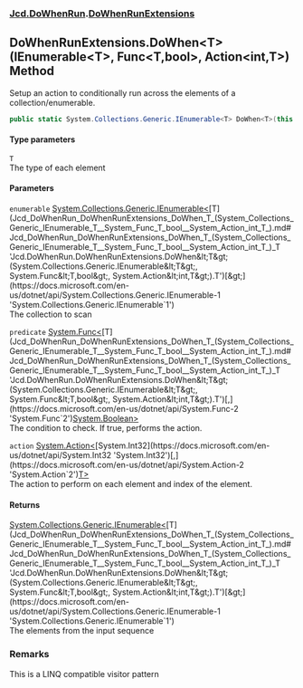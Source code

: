 ### [Jcd.DoWhenRun](Jcd_DoWhenRun.md 'Jcd.DoWhenRun').[DoWhenRunExtensions](Jcd_DoWhenRun_DoWhenRunExtensions.md 'Jcd.DoWhenRun.DoWhenRunExtensions')
## DoWhenRunExtensions.DoWhen&lt;T&gt;(IEnumerable&lt;T&gt;, Func&lt;T,bool&gt;, Action&lt;int,T&gt;) Method
Setup an action to conditionally run across the elements of a collection/enumerable.  
```csharp
public static System.Collections.Generic.IEnumerable<T> DoWhen<T>(this System.Collections.Generic.IEnumerable<T> enumerable, System.Func<T,bool> predicate, System.Action<int,T> action);
```
#### Type parameters
<a name='Jcd_DoWhenRun_DoWhenRunExtensions_DoWhen_T_(System_Collections_Generic_IEnumerable_T__System_Func_T_bool__System_Action_int_T_)_T'></a>
`T`  
The type of each element
  
#### Parameters
<a name='Jcd_DoWhenRun_DoWhenRunExtensions_DoWhen_T_(System_Collections_Generic_IEnumerable_T__System_Func_T_bool__System_Action_int_T_)_enumerable'></a>
`enumerable` [System.Collections.Generic.IEnumerable&lt;](https://docs.microsoft.com/en-us/dotnet/api/System.Collections.Generic.IEnumerable-1 'System.Collections.Generic.IEnumerable`1')[T](Jcd_DoWhenRun_DoWhenRunExtensions_DoWhen_T_(System_Collections_Generic_IEnumerable_T__System_Func_T_bool__System_Action_int_T_).md#Jcd_DoWhenRun_DoWhenRunExtensions_DoWhen_T_(System_Collections_Generic_IEnumerable_T__System_Func_T_bool__System_Action_int_T_)_T 'Jcd.DoWhenRun.DoWhenRunExtensions.DoWhen&lt;T&gt;(System.Collections.Generic.IEnumerable&lt;T&gt;, System.Func&lt;T,bool&gt;, System.Action&lt;int,T&gt;).T')[&gt;](https://docs.microsoft.com/en-us/dotnet/api/System.Collections.Generic.IEnumerable-1 'System.Collections.Generic.IEnumerable`1')  
The collection to scan
  
<a name='Jcd_DoWhenRun_DoWhenRunExtensions_DoWhen_T_(System_Collections_Generic_IEnumerable_T__System_Func_T_bool__System_Action_int_T_)_predicate'></a>
`predicate` [System.Func&lt;](https://docs.microsoft.com/en-us/dotnet/api/System.Func-2 'System.Func`2')[T](Jcd_DoWhenRun_DoWhenRunExtensions_DoWhen_T_(System_Collections_Generic_IEnumerable_T__System_Func_T_bool__System_Action_int_T_).md#Jcd_DoWhenRun_DoWhenRunExtensions_DoWhen_T_(System_Collections_Generic_IEnumerable_T__System_Func_T_bool__System_Action_int_T_)_T 'Jcd.DoWhenRun.DoWhenRunExtensions.DoWhen&lt;T&gt;(System.Collections.Generic.IEnumerable&lt;T&gt;, System.Func&lt;T,bool&gt;, System.Action&lt;int,T&gt;).T')[,](https://docs.microsoft.com/en-us/dotnet/api/System.Func-2 'System.Func`2')[System.Boolean](https://docs.microsoft.com/en-us/dotnet/api/System.Boolean 'System.Boolean')[&gt;](https://docs.microsoft.com/en-us/dotnet/api/System.Func-2 'System.Func`2')  
The condition to check. If true, performs the action.
  
<a name='Jcd_DoWhenRun_DoWhenRunExtensions_DoWhen_T_(System_Collections_Generic_IEnumerable_T__System_Func_T_bool__System_Action_int_T_)_action'></a>
`action` [System.Action&lt;](https://docs.microsoft.com/en-us/dotnet/api/System.Action-2 'System.Action`2')[System.Int32](https://docs.microsoft.com/en-us/dotnet/api/System.Int32 'System.Int32')[,](https://docs.microsoft.com/en-us/dotnet/api/System.Action-2 'System.Action`2')[T](Jcd_DoWhenRun_DoWhenRunExtensions_DoWhen_T_(System_Collections_Generic_IEnumerable_T__System_Func_T_bool__System_Action_int_T_).md#Jcd_DoWhenRun_DoWhenRunExtensions_DoWhen_T_(System_Collections_Generic_IEnumerable_T__System_Func_T_bool__System_Action_int_T_)_T 'Jcd.DoWhenRun.DoWhenRunExtensions.DoWhen&lt;T&gt;(System.Collections.Generic.IEnumerable&lt;T&gt;, System.Func&lt;T,bool&gt;, System.Action&lt;int,T&gt;).T')[&gt;](https://docs.microsoft.com/en-us/dotnet/api/System.Action-2 'System.Action`2')  
The action to perform on each element and index of the element.
  
#### Returns
[System.Collections.Generic.IEnumerable&lt;](https://docs.microsoft.com/en-us/dotnet/api/System.Collections.Generic.IEnumerable-1 'System.Collections.Generic.IEnumerable`1')[T](Jcd_DoWhenRun_DoWhenRunExtensions_DoWhen_T_(System_Collections_Generic_IEnumerable_T__System_Func_T_bool__System_Action_int_T_).md#Jcd_DoWhenRun_DoWhenRunExtensions_DoWhen_T_(System_Collections_Generic_IEnumerable_T__System_Func_T_bool__System_Action_int_T_)_T 'Jcd.DoWhenRun.DoWhenRunExtensions.DoWhen&lt;T&gt;(System.Collections.Generic.IEnumerable&lt;T&gt;, System.Func&lt;T,bool&gt;, System.Action&lt;int,T&gt;).T')[&gt;](https://docs.microsoft.com/en-us/dotnet/api/System.Collections.Generic.IEnumerable-1 'System.Collections.Generic.IEnumerable`1')  
The elements from the input sequence
### Remarks
This is a LINQ compatible visitor pattern
